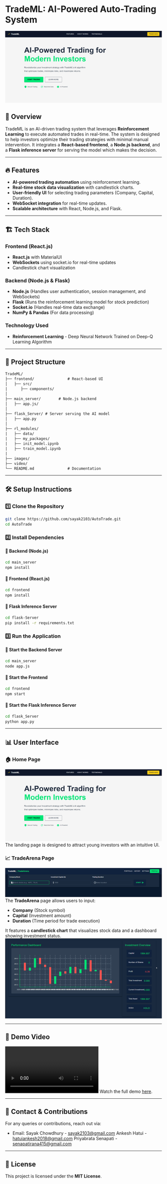 # TradeML: AI-Powered Auto-Trading System

![TradeML Banner](./images/LandingPage-hero.png)

## 📌 Overview
TradeML is an AI-driven trading system that leverages **Reinforcement Learning** to execute automated trades in real-time. The system is designed to help investors optimize their trading strategies with minimal manual intervention. It integrates a **React-based frontend**, a **Node.js backend**, and a **Flask inference server** for serving the model which makes the decision.

---
## 🔥 Features
- **AI-powered trading automation** using reinforcement learning.
- **Real-time stock data visualization** with candlestick charts.
- **User-friendly UI** for selecting trading parameters (Company, Capital, Duration).
- **WebSocket integration** for real-time updates.
- **Scalable architecture** with React, Node.js, and Flask.

---
## 🏗️ Tech Stack
### Frontend (React.js)
- **React.js** with MaterialUI
- **WebSockets** using socket.io for real-time updates
- Candlestick chart visualization

### Backend (Node.js & Flask)
- **Node.js** (Handles user authentication, session management, and WebSockets)
- **Flask** (Runs the reinforcement learning model for stock prediction)
- **Socket.io** (Handles real-time data exchange)
- **NumPy & Pandas** (For data processing)

### Technology Used
- **Reinforcement Learning** - Deep Neural Network Trained on Deep-Q Learning Algorithm

---
## 📂 Project Structure
```
TradeML/
├── frontend/               # React-based UI
│   ├── src/
|      ├── components/
│   
├── main_server/        # Node.js backend
│   ├── app.js/
│   
├── flask_Server/ # Server serving the AI model
│   ├── app.py    
│   
├── rl_modules/
|   ├── data/
|   ├── my_packages/
|   ├── init_model.ipynb
|   ├── train_model.ipynb
|
├── images/
├── video/
└── README.md               # Documentation
```

---
## 🛠️ Setup Instructions
### 1️⃣ Clone the Repository
```bash
git clone https://github.com/sayak2103/AutoTrade.git
cd AutoTrade
```

### 2️⃣ Install Dependencies
#### 📌 Backend (Node.js)
```bash
cd main_server
npm install
```

#### 📌 Frontend (React.js)
```bash
cd frontend
npm install
```

#### 📌 Flask Inference Server
```bash
cd flask-Server
pip install -r requirements.txt
```

### 3️⃣ Run the Application
#### 🚀 Start the Backend Server
```bash
cd main_server
node app.js
```

#### 🚀 Start the Frontend
```bash
cd frontend
npm start
```

#### 🚀 Start the Flask Inference Server
```bash
cd flask_Server
python app.py
```

---
## 📊 User Interface
### 🏠 Home Page
![Home Page](./images/LandingPage-hero.png)
The landing page is designed to attract young investors with an intuitive UI.

### 📈 TradeArena Page
![TradeArena](./images/TradeArena-form.png)
The **TradeArena** page allows users to input:
- **Company** (Stock symbol)
- **Capital** (Investment amount)
- **Duration** (Time period for trade execution)

It features a **candlestick chart** that visualizes stock data and a dashboard showing investment status.
![TradeWindow](./images/TradeWindow.png)

---
## 🎥 Demo Video
![Demo](./video/TradeMLspd3.mp4)
Watch the full demo [here](./video/TradeMLspd3.mp4).

---
## 📧 Contact & Contributions
For any queries or contributions, reach out via:
- Email: 
        Sayak Chowdhury - sayak2103@gmail.com
        Ankesh Hatui - hatuiankesh2018@gmail.com
        Priyabrata Senapati - senapatirana415@gmail.com

---
## 📜 License
This project is licensed under the **MIT License**.

